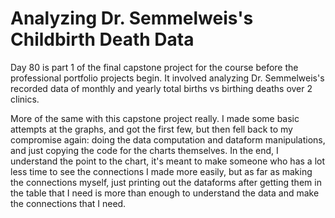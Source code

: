 # Analyzing Dr. Semmelweis's Childbirth Death Data

Day 80 is part 1 of the final capstone project for the course before the professional portfolio projects begin. It involved analyzing Dr. Semmelweis's recorded data of monthly and yearly total births vs birthing deaths over 2 clinics.

More of the same with this capstone project really. I made some basic attempts at the graphs, and got the first few, but then fell back to my compromise again: doing the data computation and dataform manipulations, and just copying the code for the charts themselves. In the end, I understand the point to the chart, it's meant to make someone who has a lot less time to see the connections I made more easily, but as far as making the connections myself, just printing out the dataforms after getting them in the table that I need is more than enough to understand the data and make the connections that I need.